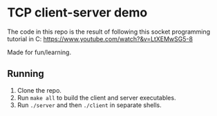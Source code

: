 # TCP client-server demo

The code in this repo is the result of following this socket programming tutorial in C: https://www.youtube.com/watch?&v=LtXEMwSG5-8

Made for fun/learning.

## Running

1. Clone the repo.
2. Run `make all` to build the client and server executables.
3. Run `./server` and then `./client` in separate shells.
